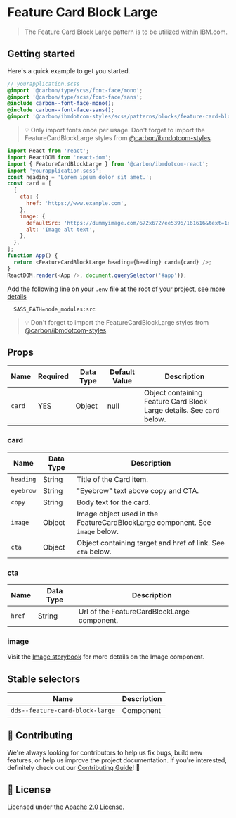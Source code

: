 # Feature Card Block Large

> The Feature Card Block Large pattern is to be utilized within IBM.com.

## Getting started

Here's a quick example to get you started.

```scss
// yourapplication.scss
@import '@carbon/type/scss/font-face/mono';
@import '@carbon/type/scss/font-face/sans';
@include carbon--font-face-mono();
@include carbon--font-face-sans();
@import '@carbon/ibmdotcom-styles/scss/patterns/blocks/feature-card-block-large/feature-card-block-large.scss';
```

> 💡 Only import fonts once per usage. Don't forget to import the
> FeatureCardBlockLarge styles from
> [@carbon/ibmdotcom-styles](https://github.com/carbon-design-system/ibm-dotcom-library/blob/master/packages/styles).

```javascript
import React from 'react';
import ReactDOM from 'react-dom';
import { FeatureCardBlockLarge } from '@carbon/ibmdotcom-react';
import 'yourapplication.scss';
const heading = 'Lorem ipsum dolor sit amet.';
const card = [
  {
    cta: {
      href: 'https://www.example.com',
    },
    image: {
      defaultSrc: 'https://dummyimage.com/672x672/ee5396/161616&text=1x1',
      alt: 'Image alt text',
    },
  },
];
function App() {
  return <FeatureCardBlockLarge heading={heading} card={card} />;
}
ReactDOM.render(<App />, document.querySelector('#app'));
```

Add the following line on your `.env` file at the root of your project,
[see more details](https://github.com/carbon-design-system/ibm-dotcom-library/tree/master/packages/styles#usage)

```
  SASS_PATH=node_modules:src
```

> 💡 Don't forget to import the FeatureCardBlockLarge styles from
> [@carbon/ibmdotcom-styles](https://github.com/carbon-design-system/ibm-dotcom-library/blob/master/packages/styles).

## Props

| Name   | Required | Data Type | Default Value | Description                                                           |
| ------ | -------- | --------- | ------------- | --------------------------------------------------------------------- |
| `card` | YES      | Object    | null          | Object containing Feature Card Block Large details. See `card` below. |

### card

| Name      | Data Type | Description                                                                  |
| --------- | --------- | ---------------------------------------------------------------------------- |
| `heading` | String    | Title of the Card item.                                                      |
| `eyebrow` | String    | "Eyebrow" text above copy and CTA.                                           |
| `copy`    | String    | Body text for the card.                                                      |
| `image`   | Object    | Image object used in the FeatureCardBlockLarge component. See `image` below. |
| `cta`     | Object    | Object containing target and href of link. See `cta` below.                  |

### cta

| Name   | Data Type | Description                                 |
| ------ | --------- | ------------------------------------------- |
| `href` | String    | Url of the FeatureCardBlockLarge component. |

### image

Visit the
[Image storybook](https://ibmdotcom-react.mybluemix.net/?path=/story/components-image--default)
for more details on the Image component.

## Stable selectors

| Name                            | Description |
| ------------------------------- | ----------- |
| `dds--feature-card-block-large` | Component   |

## 🙌 Contributing

We're always looking for contributors to help us fix bugs, build new features,
or help us improve the project documentation. If you're interested, definitely
check out our
[Contributing Guide](https://github.com/carbon-design-system/ibm-dotcom-library/blob/master/.github/CONTRIBUTING.md)!
👀

## 📝 License

Licensed under the
[Apache 2.0 License](https://github.com/carbon-design-system/ibm-dotcom-library/blob/master/LICENSE).
